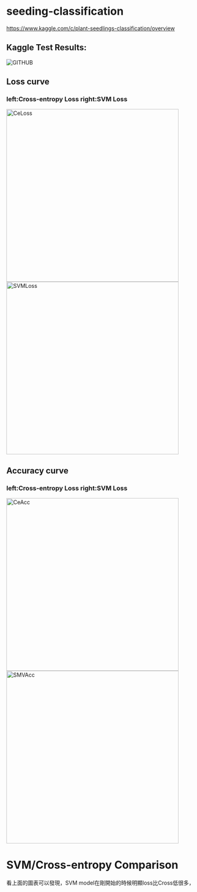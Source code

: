 # seeding-classification

https://www.kaggle.com/c/plant-seedlings-classification/overview

## Kaggle Test Results:
![GITHUB]( https://i.imgur.com/mNkaHIV.png "KaggleResults")

## Loss curve 
###     left:Cross-entropy Loss     right:SVM Loss
<p>
    <img src="https://i.imgur.com/hgWTEfc.png" alt="CeLoss" width="450">
    <img src="https://i.imgur.com/PTQMewT.png" alt="SVMLoss" width="450" >
</p>

## Accuracy curve
###     left:Cross-entropy Loss     right:SVM Loss
<p>
    <img src="https://i.imgur.com/PTQMewT.png" alt="CeAcc" width="450">
    <img src="https://i.imgur.com/PTQMewT.png" alt="SMVAcc" width="450" >
</p>

# SVM/Cross-entropy Comparison
  看上面的圖表可以發現，SVM model在剛開始的時候明顯loss比Cross低很多，

